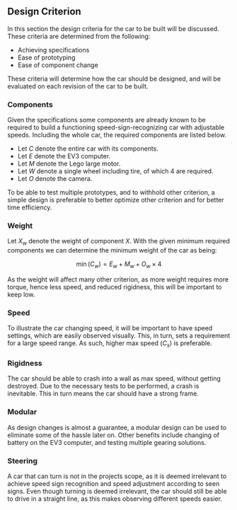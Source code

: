 ## Design Criterion

In this section the design criteria for the car to be built will be discussed. These criteria are determined from the following:

* Achieving specifications
* Ease of prototyping
* Ease of component change
 
These criteria will determine how the car should be designed, and will be evaluated on each revision of the car to be built.

### Components

Given the specifications some components are already known to be required to build a functioning speed-sign-recognizing car with adjustable speeds. Including the whole car, the required components are listed below.

  * Let $C$ denote the entire car with its components.
* Let $E$ denote the EV3 computer.
* Let $M$ denote the Lego large motor.
* Let $W$ denote a single wheel including tire, of which 4 are required.
* Let $O$ denote the camera.

To be able to test multiple prototypes, and to withhold other criterion, a simple design is preferable to better optimize other criterion and for better time efficiency.

### Weight

Let $X_w$ denote the weight of component $X$. With the given minimum required components we can determine the minimum weight of the car as being: 

$$\min(C_w) = E_w + M_w + O_w \times 4$$

As the weight will affect many other criterion, as more weight requires more torque, hence less speed, and reduced rigidness, this will be important to keep low.

### Speed

To illustrate the car changing speed, it will be important to have speed settings, which are easily observed visually. This, in turn, sets a requirement for a large speed range. As such, higher max speed ($C_s$) is preferable.

### Rigidness

The car should be able to crash into a wall as max speed, without getting destroyed. Due to the necessary tests to be performed, a crash is inevitable. This in turn means the car should have a strong frame.

### Modular

As design changes is almost a guarantee, a modular design can be used to eliminate some of the hassle later on. Other benefits include changing of battery on the EV3 computer, and testing multiple gearing solutions.

### Steering

A car that can turn is not in the projects scope, as it is deemed irrelevant to achieve speed sign recognition and speed adjustment according to seen signs. Even though turning is deemed irrelevant, the car should still be able to drive in a straight line, as this makes observing different speeds easier.
